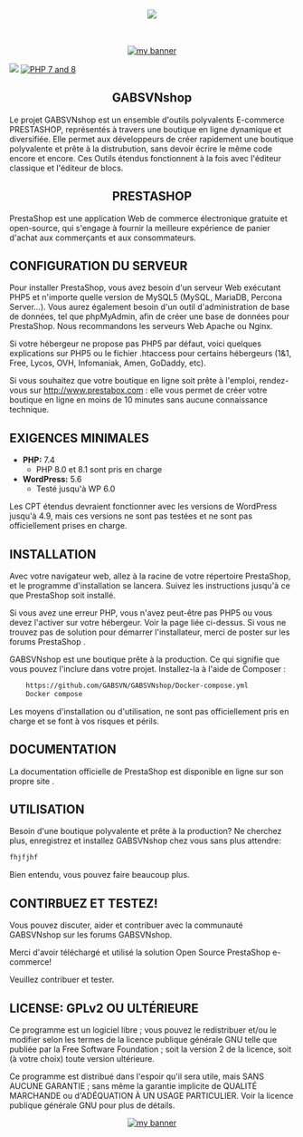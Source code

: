 <!-- -------awesome badge-------------------------------------- -->

<div align="center">
  <br /><br />
  <a href="https://gabsvn.ch"><img src="https://awesome.re/badge-flat.svg" /></a>
  <br /><br /><br />
</div>
<!------------------------------------------------------- -->

<!-- BANNIERE Prestashop GABSVNshop -->
<!------------------------------------------------------- -->

<p align="center">
  <a href="https://user-images.githubusercontent.com/99598124/178593393-6cb0f34e-dfe4-45ab-8d68-efb13a6abdba.gif"><img src="https://user-images.githubusercontent.com/99598124/178758220-272c7cdc-0d07-43e0-a73b-40337db14566.gif" alt="my banner"></a>
</p>

<!-- --------------------------------------------------- -->
<!-- -------Badges Prestashop et PHP license 7 - 8 -------------------------------------- -->


[![](https://img.shields.io/badge/Cms-Prestashop-informational?style=flat&logo=Prestashop&color=0081CB)](https://www.prestashop.com/en/online-store-builder)
[![PHP 7 and 8](https://img.shields.io/badge/php-7%20/%208-blue.svg?style=flat-square)](https://wordpress.org/support/update-php/)
<!------------------------------------------------------- -->


<h2 align="center">
GABSVNshop
</h2> 

Le projet GABSVNshop est un ensemble d'outils polyvalents E-commerce PRESTASHOP, représentés à travers une boutique en ligne dynamique et diversifiée.
Elle permet aux développeurs de créer rapidement une boutique polyvalente et prête à la distrubution, sans devoir écrire le même code encore et encore.
Ces Outils étendus fonctionnent à la fois avec l'éditeur classique et l'éditeur de blocs.


<h2 align="center">
PRESTASHOP
</h2> 

PrestaShop est une application Web de commerce électronique gratuite et open-source, qui s'engage à fournir la meilleure expérience de panier d'achat aux commerçants et aux consommateurs.

## CONFIGURATION DU SERVEUR ##

Pour installer PrestaShop, vous avez besoin d'un serveur Web exécutant PHP5 et n'importe quelle version de MySQL5 (MySQL, MariaDB, Percona Server...). Vous aurez également besoin d'un outil d'administration de base de données, tel que phpMyAdmin, afin de créer une base de données pour PrestaShop. Nous recommandons les serveurs Web Apache ou Nginx.

Si votre hébergeur ne propose pas PHP5 par défaut, voici quelques explications sur PHP5 ou le fichier .htaccess pour certains hébergeurs (1&1, Free, Lycos, OVH, Infomaniak, Amen, GoDaddy, etc).

Si vous souhaitez que votre boutique en ligne soit prête à l'emploi, rendez-vous sur http://www.prestabox.com : elle vous permet de créer votre boutique en ligne en moins de 10 minutes sans aucune connaissance technique.


 
## EXIGENCES MINIMALES ##

* **PHP:** 7.4  
  - PHP 8.0 et 8.1 sont pris en charge
* **WordPress:** 5.6  
  - Testé jusqu'à WP 6.0

Les CPT étendus devraient fonctionner avec les versions de WordPress jusqu'à 4.9, mais ces versions ne sont pas testées et ne sont pas officiellement prises en charge.

## INSTALLATION ##

Avec votre navigateur web, allez à la racine de votre répertoire PrestaShop, et le programme d'installation se lancera. Suivez les instructions jusqu'à ce que PrestaShop soit installé.

Si vous avez une erreur PHP, vous n'avez peut-être pas PHP5 ou vous devez l'activer sur votre hébergeur. Voir la page liée ci-dessus. Si vous ne trouvez pas de solution pour démarrer l'installateur, merci de poster sur les forums PrestaShop .

GABSVNshop est une boutique prête à la production. Ce qui signifie que vous pouvez l'inclure dans votre projet. Installez-la à l'aide de Composer :

```bash 
	https://github.com/GABSVN/GABSVNshop/Docker-compose.yml
	Docker compose
```

Les moyens d'installation ou d'utilisation, ne sont pas officiellement pris en charge et se font à vos risques et périls.


## DOCUMENTATION ##

La documentation officielle de PrestaShop est disponible en ligne sur son propre site .


## UTILISATION ##

Besoin d'une boutique polyvalente et prête à la production? Ne cherchez plus, enregistrez et installez GABSVNshop chez vous sans plus attendre:

```php
fhjfjhf
```


Bien entendu, vous pouvez faire beaucoup plus.

## CONTIRBUEZ ET TESTEZ! ##

Vous pouvez discuter, aider et contribuer avec la communauté GABSVNshop sur les forums GABSVNshop.

Merci d'avoir téléchargé et utilisé la solution Open Source PrestaShop e-commerce!

Veuillez contribuer et tester.

## LICENSE: GPLv2 OU ULTÉRIEURE ##

Ce programme est un logiciel libre ; vous pouvez le redistribuer et/ou le modifier selon les termes de la licence publique générale GNU telle que publiée par la Free Software Foundation ; soit la version 2 de la licence, soit (à votre choix) toute version ultérieure.

Ce programme est distribué dans l'espoir qu'il sera utile, mais SANS AUCUNE GARANTIE ; sans même la garantie implicite de QUALITÉ MARCHANDE ou d'ADÉQUATION À UN USAGE PARTICULIER. Voir la licence publique générale GNU pour plus de détails.



<p align="center">
  <a href="https://www.gabsvn.ch/" target="_blank" rel="noreferrer"><img src="https://user-images.githubusercontent.com/99598124/177351635-51da0f6b-bd80-461d-bb3c-513397d6137d.gif" alt="my banner"></a>
</p>


<!-- ---------------------------------------------------------->








